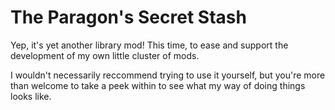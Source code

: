 # The Paragon's Secret Stash

Yep, it's yet another library mod! This time, to ease and support the development of my own little cluster of mods.

I wouldn't necessarily reccommend trying to use it yourself, but you're more than welcome to take a peek within to see what my way of doing things looks like.
